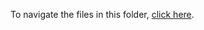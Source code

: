 To navigate the files in this folder, [click here](https://github.com/thrive-archive/thrive-archive.github.io/wiki/06_Final_Research_Report). 